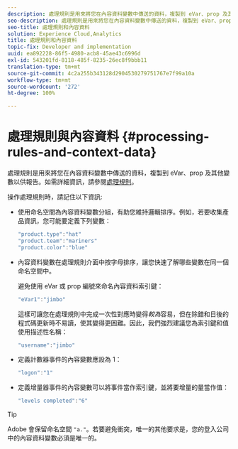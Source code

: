 ```yaml
---
description: 處理規則是用來將您在內容資料變數中傳送的資料，複製到 eVar、prop 及其他變數以供報告。
seo-description: 處理規則是用來將您在內容資料變數中傳送的資料，複製到 eVar、prop 及其他變數以供報告。
seo-title: 處理規則和內容資料
solution: Experience Cloud,Analytics
title: 處理規則和內容資料
topic-fix: Developer and implementation
uuid: ea892228-86f5-4980-acb8-45ae43c6996d
exl-id: 543201fd-8118-485f-8235-26ec8f9bbb11
translation-type: tm+mt
source-git-commit: 4c2a255b343128d2904530279751767e7f99a10a
workflow-type: tm+mt
source-wordcount: '272'
ht-degree: 100%

---
```


# 處理規則與內容資料 {#processing-rules-and-context-data}

處理規則是用來將您在內容資料變數中傳送的資料，複製到 eVar、prop 及其他變數以供報告。如需詳細資訊，請參閱[處理規則](https://docs.adobe.com/content/help/zh-Hant/analytics/admin/admin-tools/processing-rules/processing-rules.html)。

操作處理規則時，請記住以下資訊:

* 使用命名空間為內容資料變數分組，有助您維持邏輯排序。例如，若要收集產品資訊，您可能要定義下列變數：

   ```js
   "product.type":"hat" 
   "product.team":"mariners" 
   "product.color":"blue"
   ```

* 內容資料變數在處理規則介面中按字母排序，讓您快速了解哪些變數在同一個命名空間中。

   避免使用 eVar 或 prop 編號來命名內容資料索引鍵：

   ```js
   "eVar1":"jimbo"
   ```

   這樣可讓您在處理規則中完成一次性對應時變得&#x200B;*較為*&#x200B;容易，但在除錯和日後的程式碼更新時不易讀，使其變得更困難。因此，我們強烈建議您為索引鍵和值使用描述性名稱：

   ```js
   "username":"jimbo"
   ```

* 定義計數器事件的內容變數應設為 1：

   ```js
   "logon":"1"
   ```

* 定義增量器事件的內容變數可以將事件當作索引鍵，並將要增量的量當作值：

   ```js
   "levels completed":"6"
   ```

>[!TIP]
>
>Adobe 會保留命名空間 `"a."`。若要避免衝突，唯一的其他要求是，您的登入公司中的內容資料變數必須是唯一的。
